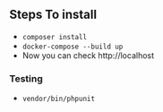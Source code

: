 ## Steps To install
 - ```composer install```
 - ```docker-compose --build up```
 - Now you can check http://localhost

### Testing
 - ```vendor/bin/phpunit```